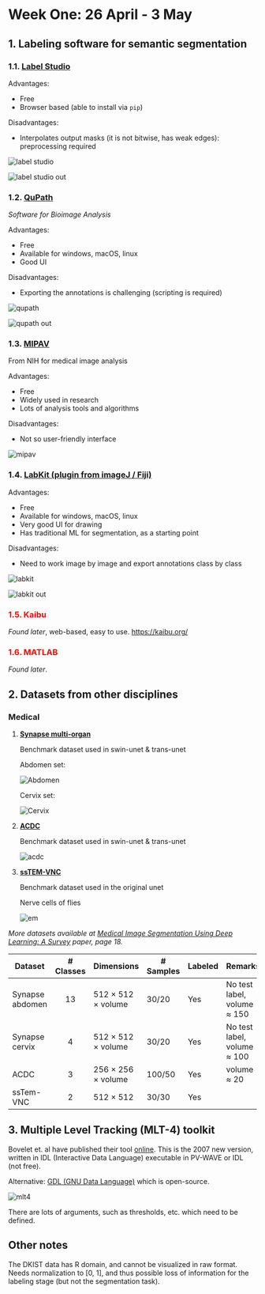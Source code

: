 <h1>Week One: 26 April - 3 May</h1>

## 1. Labeling software for semantic segmentation

### 1.1. <a href="https://labelstud.io" target="_blank">Label Studio</a>
Advantages:
- Free
- Browser based (able to install via `pip`)

Disadvantages:
- Interpolates output masks (it is not bitwise, has weak edges): preprocessing required

![label studio](resources/week_1/label_studio_ui.png)  

![label studio out](resources/week_1/label_studio_out.png)  

### 1.2. <a href="https://qupath.github.io" target="_blank">QuPath</a>
*Software for Bioimage Analysis*

Advantages:
- Free
- Available for windows, macOS, linux
- Good UI

Disadvantages:
- Exporting the annotations is challenging (scripting is required)

![qupath](resources/week_1/qupath_ui.png)  

![qupath out](resources/week_1/qupath_outt.png)  

### 1.3. <a href="https://mipav.cit.nih.gov" target="_blank">MIPAV</a>
From NIH for medical image analysis

Advantages:
- Free
- Widely used in research
- Lots of analysis tools and algorithms

Disadvantages:
- Not so user-friendly interface

![mipav](resources/week_1/mipav.png)

### 1.4. <a href="https://imagej.net/software/fiji/downloads" target="_blank">LabKit (plugin from imageJ / Fiji)</a>
Advantages:
- Free
- Available for windows, macOS, linux
- Very good UI for drawing
- Has traditional ML for segmentation, as a starting point

Disadvantages:
- Need to work image by image and export annotations class by class

![labkit](resources/week_1/labkit_ui.png)  

![labkit out](resources/week_1/labkit_outt.png)

### <span style="color: red;">1.5. Kaibu</span>
*Found later*, web-based, easy to use.
https://kaibu.org/


### <span style="color: red;">1.6. MATLAB</span>
*Found later*.

## 2. Datasets from other disciplines

### Medical
1. **<a href="https://www.synapse.org/#!Synapse:syn3193805/wiki/217789" target="_blank">Synapse multi-organ</a>**

    Benchmark dataset used in swin-unet & trans-unet
    
    Abdomen set:

    ![Abdomen](resources/week_1/synapse_abdomen_1.png)    

    Cervix set:

    ![Cervix](resources/week_1/synapse_cervix_1.png)


2. **<a href="https://humanheart-project.creatis.insa-lyon.fr/database/#collection/637218c173e9f0047faa00fb/folder/637218e573e9f0047faa00fc" target="_blank">ACDC</a>**

    Benchmark dataset used in swin-unet & trans-unet

    ![acdc](resources/week_1/acdc_1.png)
    
3. **<a href="https://downloads.imagej.net/ISBI-2012-challenge.zip" target="_blank">ssTEM-VNC</a>**

    Benchmark dataset used in the original unet

    Nerve cells of flies

    ![em](resources/week_1/EM.png)

*More datasets available at <a href="https://arxiv.org/abs/2009.13120" target="_blank">Medical Image Segmentation Using Deep Learning: A Survey</a> paper, page 18.*

| Dataset | # Classes | Dimensions | # Samples | Labeled | Remarks
|---------|:---------:|---------|---------|---------|---------|
| Synapse abdomen | 13 |512 × 512 × volume|30/20| Yes |No test label, volume ≈ 150|
| Synapse cervix | 4 |512 × 512 × volume|30/20| Yes |No test label, volume ≈ 100|
| ACDC |3|256 × 256 × volume|100/50| Yes |volume ≈ 20|
| ssTem-VNC | 2 |512 × 512|30/30| Yes ||

## 3. Multiple Level Tracking (MLT-4) toolkit
Bovelet et. al have published their tool <a href="https://wwwuser.gwdg.de/~astronom/" target="_blank">online</a>. This is the 2007 new version, written in IDL (Interactive Data Language) executable in PV-WAVE or IDL (not free).

Alternative: <a href="https://github.com/gnudatalanguage/gdl" target="_blank">GDL (GNU Data Language)</a> which is open-source.

![mlt4](resources/week_1/mlt4_small.png)

There are lots of arguments, such as thresholds, etc. which need to be defined.

## Other notes
The DKIST data has R domain, and cannot be visualized in raw format. Needs normalization to [0, 1], and thus possible loss of information for the labeling stage (but not the segmentation task).